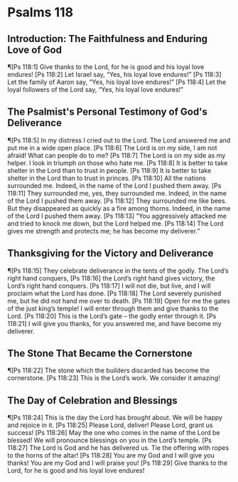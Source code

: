 # Psalms 118

## Introduction: The Faithfulness and Enduring Love of God
¶[Ps 118:1] Give thanks to the Lord, for he is good and his loyal love endures!
[Ps 118:2] Let Israel say, “Yes, his loyal love endures!”
[Ps 118:3] Let the family of Aaron say, “Yes, his loyal love endures!”
[Ps 118:4] Let the loyal followers of the Lord say, “Yes, his loyal love endures!”

## The Psalmist's Personal Testimony of God's Deliverance
¶[Ps 118:5] In my distress I cried out to the Lord. The Lord answered me and put me in a wide open place.
[Ps 118:6] The Lord is on my side, I am not afraid! What can people do to me?
[Ps 118:7] The Lord is on my side as my helper. I look in triumph on those who hate me.
[Ps 118:8] It is better to take shelter in the Lord than to trust in people.
[Ps 118:9] It is better to take shelter in the Lord than to trust in princes.
[Ps 118:10] All the nations surrounded me. Indeed, in the name of the Lord I pushed them away.
[Ps 118:11] They surrounded me, yes, they surrounded me. Indeed, in the name of the Lord I pushed them away.
[Ps 118:12] They surrounded me like bees. But they disappeared as quickly as a fire among thorns. Indeed, in the name of the Lord I pushed them away.
[Ps 118:13] “You aggressively attacked me and tried to knock me down, but the Lord helped me.
[Ps 118:14] The Lord gives me strength and protects me; he has become my deliverer.”

## Thanksgiving for the Victory and Deliverance
¶[Ps 118:15] They celebrate deliverance in the tents of the godly. The Lord’s right hand conquers,
[Ps 118:16] the Lord’s right hand gives victory, the Lord’s right hand conquers.
[Ps 118:17] I will not die, but live, and I will proclaim what the Lord has done.
[Ps 118:18] The Lord severely punished me, but he did not hand me over to death.
[Ps 118:19] Open for me the gates of the just king’s temple! I will enter through them and give thanks to the Lord.
[Ps 118:20] This is the Lord’s gate – the godly enter through it.
[Ps 118:21] I will give you thanks, for you answered me, and have become my deliverer.

## The Stone That Became the Cornerstone
¶[Ps 118:22] The stone which the builders discarded has become the cornerstone.
[Ps 118:23] This is the Lord’s work. We consider it amazing!

## The Day of Celebration and Blessings
¶[Ps 118:24] This is the day the Lord has brought about. We will be happy and rejoice in it.
[Ps 118:25] Please Lord, deliver! Please Lord, grant us success!
[Ps 118:26] May the one who comes in the name of the Lord be blessed! We will pronounce blessings on you in the Lord’s temple.
[Ps 118:27] The Lord is God and he has delivered us. Tie the offering with ropes to the horns of the altar!
[Ps 118:28] You are my God and I will give you thanks! You are my God and I will praise you!
[Ps 118:29] Give thanks to the Lord, for he is good and his loyal love endures!
